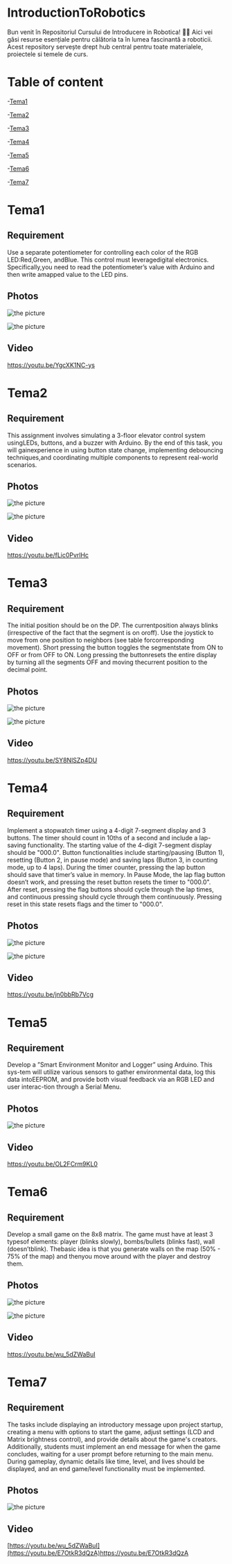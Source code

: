 # IntroductionToRobotics
Bun venit în Repositoriul Cursului de Introducere in Robotica! 🤖✨ Aici vei găsi resurse esențiale pentru călătoria ta în lumea fascinantă a roboticii. Acest repository servește drept hub central pentru toate materialele, proiectele si temele de curs.

# Table of content
-[Tema1](#tema1)

-[Tema2](#tema2)

-[Tema3](#tema3)

-[Tema4](#tema4)

-[Tema5](#tema5)

-[Tema6](#tema6)

-[Tema7](#tema7)

# Tema1

## Requirement

Use a separate potentiometer for controlling each color of the RGB LED:Red,Green, andBlue.  This control must leveragedigital electronics.  Specifically,you  need  to  read  the  potentiometer’s  value  with  Arduino  and  then  write  amapped value to the LED pins.

## Photos

![the picture](Tema1/IMG_6309.png)

![the picture](Tema1/IMG_6310.png)

## Video

https://youtu.be/YgcXK1NC-ys

# Tema2

## Requirement

This  assignment  involves  simulating  a  3-floor  elevator  control  system  usingLEDs, buttons, and a buzzer with Arduino. By the end of this task, you will gainexperience in using button state change, implementing debouncing techniques,and coordinating multiple components to represent real-world scenarios.

## Photos

![the picture](Tema2/IMG_6320.png)

![the picture](Tema2/IMG_6321.png)

## Video

https://youtu.be/fLic0PvrlHc

# Tema3

## Requirement

The  initial  position  should  be  on  the  DP.  The  currentposition always blinks (irrespective of the fact that the segment is on oroff).  Use the joystick to move from one position to neighbors (see table forcorresponding movement).  Short pressing the button toggles the segmentstate  from  ON  to  OFF  or  from  OFF  to  ON.  Long  pressing  the  buttonresets the entire display by turning all the segments OFF and moving thecurrent position to the decimal point.

## Photos

![the picture](Tema3/IMG_6329.png)

![the picture](Tema3/IMG_6330.png)

## Video
https://youtu.be/SY8NlSZp4DU

# Tema4

## Requirement

Implement a stopwatch timer using a 4-digit 7-segment display and 3 buttons. The timer should count in 10ths of a second and include a lap-saving functionality. The starting value of the 4-digit 7-segment display should be "000.0". Button functionalities include starting/pausing (Button 1), resetting (Button 2, in pause mode) and saving laps (Button 3, in counting mode, up to 4 laps). During the timer counter, pressing the lap button should save that timer’s value in memory. In Pause Mode, the lap flag button doesn’t work, and pressing the reset button resets the timer to "000.0". After reset, pressing the flag buttons should cycle through the lap times, and continuous pressing should cycle through them continuously. Pressing reset in this state resets flags and the timer to "000.0".

## Photos

![the picture](Tema4/IMG_6337.jpeg)

![the picture](Tema4/IMG_6338.jpeg)

## Video
https://youtu.be/jn0bbRb7Vcg

# Tema5

## Requirement

Develop a ”Smart Environment Monitor and Logger” using Arduino.  This sys-tem will utilize various sensors to gather environmental data, log this data intoEEPROM, and provide both visual feedback via an RGB LED and user interac-tion through a Serial Menu.

## Photos

![the picture](Tema5/IMG_6350.jpeg)


## Video

https://youtu.be/OL2FCrm9KL0

# Tema6

## Requirement

Develop a small game on the 8x8 matrix.  The game must have at least 3 typesof elements:  player (blinks slowly),  bombs/bullets (blinks fast),  wall (doesn’tblink). Thebasic idea is that you generate walls on the map (50% - 75% of the map) and thenyou move around with the player and destroy them.

## Photos

![the picture](Tema6/IMG_6356.jpeg)

![the picture](Tema6/IMG_6357.jpeg)

## Video

https://youtu.be/wu_5dZWaBuI

# Tema7

## Requirement

  The tasks include displaying an introductory message upon project startup, creating a menu with options to start the game, adjust settings (LCD and Matrix brightness control), and provide details about the game's creators. Additionally, students must implement an end message for when the game concludes, waiting for a user prompt before returning to the main menu. During gameplay, dynamic details like time, level, and lives should be displayed, and an end game/level functionality must be implemented.

## Photos

![the picture](Tema7/IMG_6373.jpeg)

## Video

[https://youtu.be/wu_5dZWaBuI](https://youtu.be/E7OtkR3dQzA)https://youtu.be/E7OtkR3dQzA

